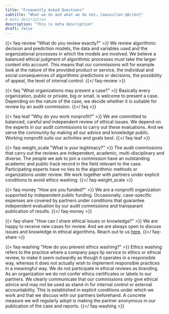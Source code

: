 ```yaml
---
title: "Frequently Asked Questions"
subtitle: "What we do and what we do not… [aanvullen @Ariën]"
# meta description
description: "This is meta description"
draft: false
---
```



{{< faq-review "What do you review exactly?" >}}
We review algorithmic decision and prediction models, the data and variables used and the organizational processes in which the models are involved. We believe a balanced ethical judgment of algorithmic processes must take the larger context into account. This means that our commissions will for example look at the nature of the provided product or service, the individual and social consequences of algorithmic predictions or decisions, the possibility of appeal, the level of internal control.
{{</ faq-review >}}

{{< faq "What organizations may present a case?" >}}
Basically every organization, public or private, big or small, is welcome to present a case. Depending on the nature of the case, we decide whether it is suitable for review by an audit commission.
{{</ faq >}}

{{< faq-leaf "Why do you work nonprofit?" >}}
We are committed to balanced, careful and independent review of ethical issues. We depend on the experts in our audit commissions to carry out these evaluations. And we serve the community by making all our advice and knowledge public. Working nonprofit suits our activities and goals best.
{{</ faq-leaf >}}

{{< faq-weight_scale "What is your legitimacy?" >}}
The audit commissions that carry out the reviews are independent, academic, multi-disciplinary and diverse. The people we ask to join a commission have an outstanding academic and public track record in the field relevant to the case. Participating experts have no ties to the algorithmic methods or organizations under review. We work together with partners under explicit conditions to avoid ethics washing.
{{</ faq-weight_scale >}}

{{< faq-money "How are you funded?" >}}
We are a nonprofit organization supported by independent public funding. Occasionally, case-specific expenses are covered by partners under conditions that guarantee independent evaluation by our audit commissions and transparant publication of results.
{{</ faq-money >}}

{{< faq-share "How can I share ethical issues or knowledge?" >}}
We are happy to receive new cases for review. And we are always open to discuss issues and knowledge in ethical algorithms. Reach out to us <a href="index.html#contactform" style="text-decoration:underline;" class="btn-link">here</a>.
{{</ faq-share >}}

{{< faq-washing "How do you prevent ethics washing?" >}}
Ethics washing refers to the practice where a company pays lip service to ethics or ethical review, to make it seem outwardly as though it operates in a responsible way, whereas it does not actually wish to implement responsible practices in a meaningful way. We do not participate in ethical reviews as branding. As an organization we do not confer ethics certificates or labels to our partners. We clearly communicate that our commissions only give ethical advice and may not be used as stand-in for internal control or external accountability. This is established in explicit conditions under which we work and that we discuss with our partners beforehand. A concrete measure we will regularly adopt is making the partner anonymous in our publication of the case and reports.
{{</ faq-washing >}}
